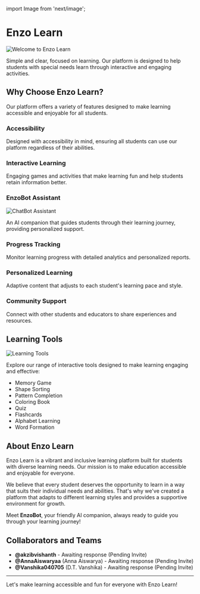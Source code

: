 import Image from 'next/image';

# Enzo Learn

<Image src="/path/to/welcome-image.png" alt="Welcome to Enzo Learn" width={800} height={400} />

Simple and clear, focused on learning. Our platform is designed to help students with special needs learn through interactive and engaging activities.

## Why Choose Enzo Learn?
Our platform offers a variety of features designed to make learning accessible and enjoyable for all students.

### Accessibility
Designed with accessibility in mind, ensuring all students can use our platform regardless of their abilities.

### Interactive Learning
Engaging games and activities that make learning fun and help students retain information better.

### EnzoBot Assistant
<Image src="/path/to/chatbot-assistant-image.png" alt="ChatBot Assistant" width={800} height={400} />

An AI companion that guides students through their learning journey, providing personalized support.

### Progress Tracking
Monitor learning progress with detailed analytics and personalized reports.

### Personalized Learning
Adaptive content that adjusts to each student's learning pace and style.

### Community Support
Connect with other students and educators to share experiences and resources.

## Learning Tools
<Image src="/path/to/learning-tools-image.png" alt="Learning Tools" width={800} height={400} />

Explore our range of interactive tools designed to make learning engaging and effective:
- Memory Game
- Shape Sorting
- Pattern Completion
- Coloring Book
- Quiz
- Flashcards
- Alphabet Learning
- Word Formation

## About Enzo Learn
Enzo Learn is a vibrant and inclusive learning platform built for students with diverse learning needs. Our mission is to make education accessible and enjoyable for everyone.

We believe that every student deserves the opportunity to learn in a way that suits their individual needs and abilities. That's why we've created a platform that adapts to different learning styles and provides a supportive environment for growth.

Meet **EnzoBot**, your friendly AI companion, always ready to guide you through your learning journey!

## Collaborators and Teams
- **@akzibvishanth** - Awaiting response (Pending Invite)
- **@AnnaAiswaryaa** (Anna Aiswarya) - Awaiting response (Pending Invite)
- **@Vanshika040705** (D.T. Vanshika) - Awaiting response (Pending Invite)

---

Let's make learning accessible and fun for everyone with Enzo Learn!

